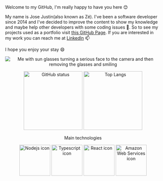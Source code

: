 Welcome to my GitHub, I'm really happy to have you here 😊

My name is Jose Justin(also known as Zé). I've been a software developer since 2014 and I've decided to improve the content to show my knowledge and maybe help other developers with some coding issues 🌱. So to see my projects used as a portfolio visit [this GitHub Page](https://zejustinn.github.io/portfolio/). If you are interested in my work you can reach me at [LinkedIn](https://www.linkedin.com/in/zejustinn/) 📫

I hope you enjoy your stay 😄

<p align="center">
  <img src="./public/youre_interested_right.gif" alt="Me with sun glasses turning a serious face to the camera and then removing the glasses and smiling" />
</p>

<p align="center">
  <img height="190em" src="https://github-readme-stats.vercel.app/api?username=zejustinn&show_icons=true&theme=merko&custom_title=My+GitHub+status&text_bold=false" alt="GitHub status" />
  <img height="190em" src="https://github-readme-stats.vercel.app/api/top-langs/?username=zejustinn&layout=compact&theme=merko&langs_count=8&custom_title=Most+used+languages" alt="Top Langs" />
</p>

<p align="center">
  Main technologies
</p>

<p align="center">
  <img height="100em" src="https://cdn.jsdelivr.net/gh/devicons/devicon/icons/nodejs/nodejs-plain.svg" alt="Nodejs icon"/>
  <img height="100em" src="https://cdn.jsdelivr.net/gh/devicons/devicon/icons/typescript/typescript-plain.svg" alt="Typescript icon"/>
  <img height="100em" src="https://cdn.jsdelivr.net/gh/devicons/devicon/icons/react/react-original.svg" alt="React icon"/>
  <img height="100em"src="https://cdn.jsdelivr.net/gh/devicons/devicon/icons/amazonwebservices/amazonwebservices-original.svg" alt="Amazon Web Services icon"/>
</p>
